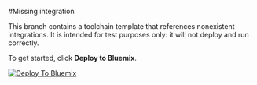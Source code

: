 #Missing integration

This branch contains a toolchain template that references nonexistent integrations.
It is intended for test purposes only: it will not deploy and run correctly.

To get started, click **Deploy to Bluemix**.

[![Deploy To Bluemix](https://bluemix.net/deploy/button.png)](https://console.ng.bluemix.net/devops/setup/deploy/?repository=https%3A//github.com/open-toolchain/simple-toolchain&branch=missing_integration)

